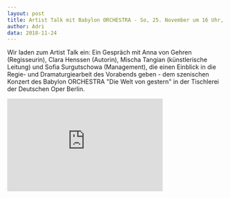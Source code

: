 ```yaml
---
layout: post
title: Artist Talk mit Babylon ORCHESTRA - So, 25. November um 16 Uhr, ALEXANDER OCHS PRIVATE
author: Adri
data: 2018-11-24
---
```


Wir laden zum Artist Talk ein: Ein Gespräch mit Anna von Gehren (Regisseurin), Clara Henssen (Autorin), Mischa Tangian (künstlerische Leitung) und Sofia Surgutschowa (Management), die einen Einblick in die Regie- und Dramaturgiearbeit des Vorabends geben - dem szenischen Konzert des Babylon ORCHESTRA "Die Welt von gestern" in der Tischlerei der Deutschen Oper Berlin.

   <div class="row">
      <div class="col-sm-6">
        <div class="embed-responsive embed-responsive-16by9">
          <iframe width="360" height="215" src="https://www.youtube.com/embed/53w8CncvxK8?rel=0&amp;start=18" frameborder="0" allow="autoplay; encrypted-media" allowfullscreen></iframe>
          </iframe>
        </div>
      </div>
